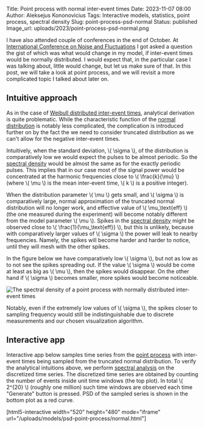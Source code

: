 Title: Point process with normal inter-event times
Date: 2023-11-07 08:00
Author: Aleksejus Kononovicius
Tags: Interactive models, statistics, point process, spectral density
Slug: point-process-psd-normal
Status: published
Image_url: uploads/2023/point-process-psd-normal.png

I have also attended couple of conferences in the end of October. At
[International Conference on Noise and
Fluctuations](https://icnf-2023.sciencesconf.org/) I got asked a question
the gist of which was what would change in my model, if inter-event times
would be normally distributed. I would expect that, in the particular case
I was talking about, little would change, but let us make sure of that. In
this post, we will take a look at point process, and we will revisit a more
complicated topic I talked about later on.<!--more-->

## Intuitive approach

As in the case of [Weibull distributed inter-event
times]({filename}/articles/2023/point-process-psd-weibull.md), analytical
derivation is quite problematic. While the characteristic function of the
[normal distribution](https://en.wikipedia.org/wiki/Normal_distribution) is
notably less complicated, the complication is introduced further on by the
fact the we need to consider truncated distribution as we can't allow for
the negative inter-event times.

Intuitively, when the standard deviation, \\\( \sigma \\\), of the
distribution is comparatively low we would expect the pulses to be almost
periodic. So the [spectral density](/tag/spectral-density/) would be almost
the same as for the exactly periodic pulses. This implies that in our case
most of the signal power would be concentrated at the harmonic frequencies
close to \\\( \frac{k}{\mu} \\\) (where \\\( \mu \\\) is the mean
inter-event time, \\\( k \\\) is a positive integer).

When the distribution parameter \\\( \mu \\\) gets small, and \\\( \sigma
\\\) is comparatively large, normal approximation of the truncated normal
distribution will no longer work, and effective value of \\\( \mu_\text{eff}
\\\) (the one measured during the experiment) will become notably different
from the model parameter \\\( \mu \\\). Spikes in the [spectral
density](/tag/spectral-density) might be observed close to \\\(
\frac{1}{\mu_\text{eff}} \\\), but this is unlikely, because with
comparatively larger values of \\\( \sigma \\\) the power will leak to
nearby frequencies. Namely, the spikes will become harder and harder to
notice, until they will mesh with the other spikes.

In the figure below we have comparatively low \\\( \sigma \\\), but not as
low as to not see the spikes spreading out. If the value \\\( \sigma \\\)
would be come at least as big as \\\( \mu \\\), then the spikes would
disappear. On the other hand if \\\( \sigma \\\) becomes smaller, more
spikes would become noticeable.

![The spectral density of a point process with normally distributed
inter-event times]({static}/uploads/2023/point-process-psd-normal.png "The
spectral density of a point process with normally distributed inter-event
times.")

Notably, even if the extremely low values of \\\( \sigma \\\), the spikes
closer to sampling frequency would still be indistinguishable due to discrete
measurements and our chosen visualization algorithm.

## Interactive app

Interactive app below samples time series from the [point
process](/tag/point-process/) with inter-event times being sampled from
the truncated normal distribution. To verify the analytical intuitions above,
we perform [spectral analysis](/tag/spectral-density/) on the discretized
time series. The discretized time series are obtained by counting the number
of events inside unit time windows (the top plot). In total \\\( 2^{20} \\\)
(roughly one million) such time windows are observed each time "Generate"
button is pressed. PSD of the sampled series is shown in the bottom plot as
a red curve.

[html5-interactive width="520" height="480" mode="iframe"
url="/uploads/models/psd-point-process/normal.html"]
